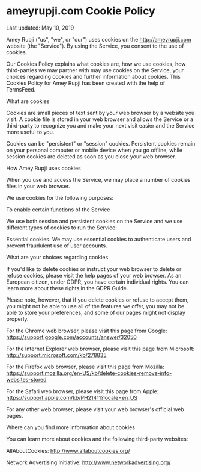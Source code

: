 # ameyrupji.com Cookie Policy

Last updated: May 10, 2019

Amey Rupji ("us", "we", or "our") uses cookies on the http://ameyrupji.com website (the "Service"). By using the Service, you consent to the use of cookies.

Our Cookies Policy explains what cookies are, how we use cookies, how third-parties we may partner with may use cookies on the Service, your choices regarding cookies and further information about cookies. This Cookies Policy for Amey Rupji has been created with the help of TermsFeed.

What are cookies

Cookies are small pieces of text sent by your web browser by a website you visit. A cookie file is stored in your web browser and allows the Service or a third-party to recognize you and make your next visit easier and the Service more useful to you.

Cookies can be "persistent" or "session" cookies. Persistent cookies remain on your personal computer or mobile device when you go offline, while session cookies are deleted as soon as you close your web browser.

How Amey Rupji uses cookies

When you use and access the Service, we may place a number of cookies files in your web browser.

We use cookies for the following purposes:

To enable certain functions of the Service

We use both session and persistent cookies on the Service and we use different types of cookies to run the Service:

Essential cookies. We may use essential cookies to authenticate users and prevent fraudulent use of user accounts.

What are your choices regarding cookies

If you'd like to delete cookies or instruct your web browser to delete or refuse cookies, please visit the help pages of your web browser. As an European citizen, under GDPR, you have certain individual rights. You can learn more about these rights in the GDPR Guide.

Please note, however, that if you delete cookies or refuse to accept them, you might not be able to use all of the features we offer, you may not be able to store your preferences, and some of our pages might not display properly.

For the Chrome web browser, please visit this page from Google: https://support.google.com/accounts/answer/32050

For the Internet Explorer web browser, please visit this page from Microsoft: http://support.microsoft.com/kb/278835

For the Firefox web browser, please visit this page from Mozilla: https://support.mozilla.org/en-US/kb/delete-cookies-remove-info-websites-stored

For the Safari web browser, please visit this page from Apple: https://support.apple.com/kb/PH21411?locale=en_US

For any other web browser, please visit your web browser's official web pages.

Where can you find more information about cookies

You can learn more about cookies and the following third-party websites:

AllAboutCookies: http://www.allaboutcookies.org/

Network Advertising Initiative: http://www.networkadvertising.org/